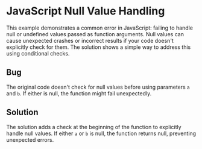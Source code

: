 # JavaScript Null Value Handling
This example demonstrates a common error in JavaScript: failing to handle null or undefined values passed as function arguments.  Null values can cause unexpected crashes or incorrect results if your code doesn't explicitly check for them. The solution shows a simple way to address this using conditional checks.

## Bug
The original code doesn't check for null values before using parameters `a` and `b`.  If either is null, the function might fail unexpectedly. 

## Solution
The solution adds a check at the beginning of the function to explicitly handle null values. If either `a` or `b` is null, the function returns null, preventing unexpected errors.